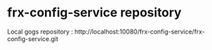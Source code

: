 frx-config-service repository
==============================

Local gogs repository : http://localhost:10080/frx-config-service/frx-config-service.git